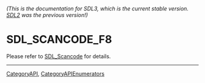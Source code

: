 ###### (This is the documentation for SDL3, which is the current stable version. [SDL2](https://wiki.libsdl.org/SDL2/) was the previous version!)
# SDL_SCANCODE_F8

Please refer to [SDL_Scancode](SDL_Scancode) for details.

----
[CategoryAPI](CategoryAPI), [CategoryAPIEnumerators](CategoryAPIEnumerators)

